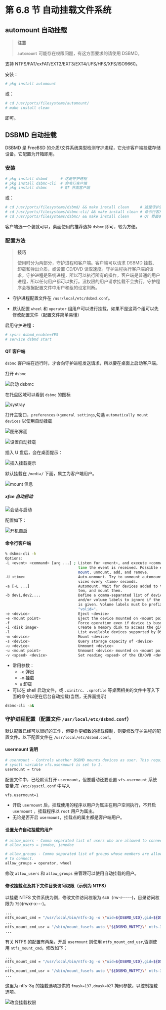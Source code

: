 # 第 6.8 节 自动挂载文件系统


## automount 自动挂载

>**注意**
>
>`automount` 可能存在权限问题，有这方面要求的请使用 DSBMD。

支持 NTFS/FAT/exFAT/EXT2/EXT3/EXT4/UFS/HFS/XFS/ISO9660。

安装：

```sh
# pkg install automount
```
或：

```sh
# cd /usr/ports/filesystems/automount/
# make install clean
```

即可。

## DSBMD 自动挂载

DSBMD 是 FreeBSD 的介质/文件系统类型检测守护进程，它允许客户端挂载存储设备。它配置为开箱即用。

### 安装

```sh
# pkg install dsbmd      # 这是守护进程
# pkg install dsbmc-cli  # 命令行客户端
# pkg install dsbmc      # QT 界面客户端
```

或：

```sh
# cd /usr/ports/filesystems/dsbmd/ && make install clean 	 # 这是守护进程
# cd /usr/ports/filesystems/dsbmc-cli/ && make install clean # 命令行客户端
# cd /usr/ports/filesystems/dsbmc/ && make install clean 	 # QT 界面客户端
```

客户端选一个装就可以，桌面使用的推荐选择 `dsbmc` 即可，较为方便。

### 配置方法

>**技巧**
>
>使用时分为两部分，守护进程和客户端。客户端可以请求 DSBMD 挂载、卸载和弹出介质，或设置 CD/DVD 读取速度。守护进程执行客户端的请求。守护进程是系统进程，所以可以执行所有的操作，客户端是普通的用户进程，所以任何用户都可以执行。没权限的用户请求挂载不会执行，守护程序会根据配置文件中用户和组的设定判断。

- 守护进程配置文件在 `/usr/local/etc/dsbmd.conf`。

- 默认配置 `wheel` 和 `operator` 组用户可以进行挂载，如果不是这两个组可以先修改配置文件（配置文件简单易懂） 

启用守护进程：

```sh
# sysrc dsbmd_enable=YES
# service dsbmd start
```


#### QT 客户端

`dsbmc` 客户端在运行时，才会向守护进程发送请求，所以要在桌面上启动客户端。

打开 `dsbmc`

![启动 dsbmc](../.gitbook/assets/dsbmd_dsbmc_start.png)

在托盘区域可以看到 `dsbmc` 的图标

![systray](../.gitbook/assets/dsbmd_dsbmc_systray.png)

打开主窗口，`preferences`->`general settings`,勾选 `automatically mount devices` 以使用自动挂载

![图形界面](../.gitbook/assets/dsbmd_dsbmc_gui.png)    

![设置自动挂载](../.gitbook/assets/dsbmd_dsbmc_options.png)

插入 U 盘后，会在桌面提示：

![插入挂载提示](../.gitbook/assets/dsbmd_dsbmc_add_tip.png)

默认挂载在 `/media/` 下面，属主为客户端用户。

![mount 信息](../.gitbook/assets/dsbmd_dsbmc_userperm.png)

##### xfce 自动启动

![会话与启动](../.gitbook/assets/dsbmd_dsbmc_5.png)

配置如下：

![开机自启](../.gitbook/assets/dsbmd_dsbmc_7.png)

#### 命令行客户端

```sh
% dsbmc-cli -h
Options:
-L <event> <command> [arg ...] ; Listen for <event>, and execute <command> every
                                 time the event is received. Possible events are
                                 mount, unmount, add, and remove.
-U <time>                        Auto-unmount. Try to unmount automounted de-
                                 vices every <time> seconds.
-a [-L ...]                      Automount. Wait for devices added to the sys-
                                 tem, and mount them.
-b dev1,dev2,...                 Define a comma-separated list of devices
                                 and/or volume labels to ignore if the -a option
                                 is given. Volume labels must be prefixed by
                                 "volid=".
-e <device>                      Eject <device>
-e <mount point>                 Eject the device mounted on <mount point>
-f                               Force operation even if device is busy.
-i <disk image>                  Create a memory disk to access the given image.
-l                               List available devices supported by DSBMD.
-m <device>                      Mount <device>
-s <device>                      Query storage capacity of <device>
-u <device>                      Unmount <device>
-u <mount point>                 Unmount <device> mounted on <mount point>
-v <speed> <device>              Set reading <speed> of the CD/DVD <device>
```

- 常用参数：
  - `-e` 弹出
  - `-m` 挂载
  - `u` 卸载
- 可以在 shell 启动文件，或 `.xinitrc`、`.xprofile` 等桌面相关的文件中写入下面的命令以便在后台自动挂载(当然，无界面提示)

```sh
dsbmc-cli -a&
```

### 守护进程配置（配置文件 `/usr/local/etc/dsbmd.conf`）

默认配置已经可以很好的工作，但要作更细致的挂载控制，则要修改守护进程的配置文件。以下配置文件在 `/usr/local/etc/dsbmd.conf`。

#### usermount 说明


```sh
# usermount - Controls whether DSBMD mounts devices as user. This requires the
# sysctl variable vfs.usermount is set to 1.
usermount = true
```

配置文件中，已经默认打开 `usermount`，但要启动还要设置 `vfs.usermount` 系统变量,在 `/etc/sysctl.conf` 中写入

```sh
vfs.usermount=1
```

- 开启 `usermount` 后，挂载使用的程序以用户为属主在用户空间执行，不开启 `usermount` ，挂载程序以 `root` 用户为属主。
- 无论是否开启 `usermount`，挂载点的属主都是客户端用户。

#### 设置允许自动挂载的用户

```sh
# allow_users - Comma separated list of users who are allowed to connect.
# allow_users = jondoe, janedoe

# allow_groups - Comma separated list of groups whose members are allowed
# to connect.
allow_groups = operator, wheel
```

修改 `allow_users` 和 `allow_groups` 来管理可以使用自动挂载的用户。

#### 修改挂载点及其下文件目录访问权限（示例为 NTFS）

以挂载 NTFS 文件系统为例，修改文件访问权限为 `640`（rw-r-----)，目录访问权限为 `750`(rwxr-x---)。 

```sh
...
ntfs_mount_cmd = "/usr/local/bin/ntfs-3g -o \"uid=${DSBMD_UID},gid=${DSBMD_GID}\" ${DSBMD_DEVICE} \"${DSBMD_MNTPT}\""
...
ntfs_mount_cmd_usr = "/sbin/mount_fusefs auto \"${DSBMD_MNTPT}\" ntfs-3g ${DSBMD_DEVICE} \"${DSBMD_MNTPT}\""
...
```

有关 NTFS 的配置有两条，开启 `usermount` 则使用 `ntfs_mount_cmd_usr`,否则使用 `ntfs_mount_cmd`。修改如下：

```sh
...
ntfs_mount_cmd = "/usr/local/bin/ntfs-3g -o \"uid=${DSBMD_UID},gid=${DSBMD_GID},fmask=137,dmask=027\" ${DSBMD_DEVICE} \"${DSBMD_MNTPT}\""
...
ntfs_mount_cmd_usr = "/sbin/mount_fusefs auto \"${DSBMD_MNTPT}\" ntfs-3g -o fmask=137,dmask=027 r${DSBMD_DEVICE} \"${DSBMD_MNTPT}\""
...
```

这里为 ntfs-3g 的挂载选项提供的 `fmask=137,dmask=027` 掩码参数，以控制挂载选项。

![改变挂载权限](../.gitbook/assets/dsbmd_customperm.png)
